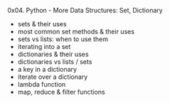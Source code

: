 0x04. Python - More Data Structures: Set, Dictionary

- sets & their uses
- most common set methods & their uses
- sets vs lists: when  to use them
- iterating into a set
- dictionaries & their uses
- dictionaries vs lists / sets
- a key in a dictionary
- iterate over a dictionary
- lambda function
- map, reduce & filter functions
